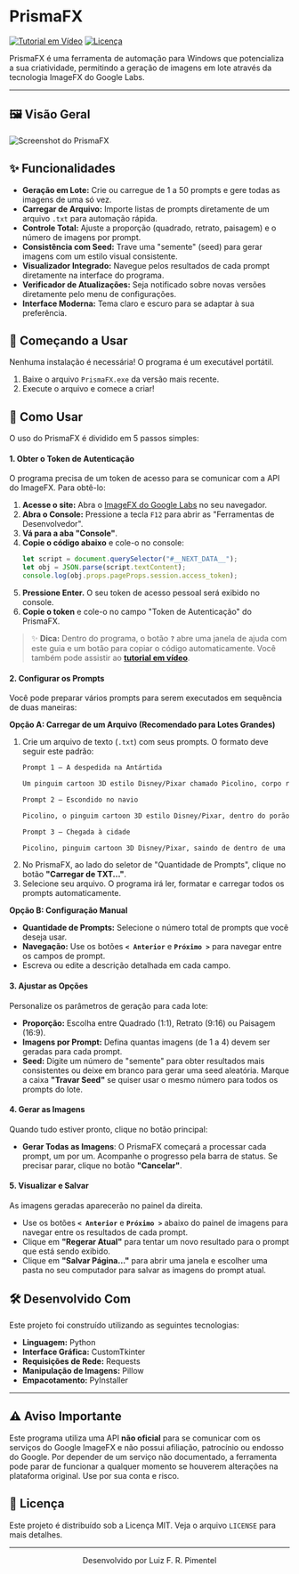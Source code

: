 # PrismaFX

[![Tutorial em Vídeo](https://img.shields.io/badge/Tutorial-YouTube-red)](https://www.youtube.com/watch?v=f_NrxFAwhZ0)
[![Licença](https://img.shields.io/badge/Licença-MIT-blue.svg)](https://github.com/KanekiZLF/PrismaFX---Gerador-ImageFX-em-Lote/blob/master/license.txt)

PrismaFX é uma ferramenta de automação para Windows que potencializa a sua criatividade, permitindo a geração de imagens em lote através da tecnologia ImageFX do Google Labs.

---

## 🖼️ Visão Geral

![Screenshot do PrismaFX](https://img001.prntscr.com/file/img001/QWSIDYRWQk-r5AyoV_ttMw.png)

## ✨ Funcionalidades

- **Geração em Lote:** Crie ou carregue de 1 a 50 prompts e gere todas as imagens de uma só vez.
- **Carregar de Arquivo:** Importe listas de prompts diretamente de um arquivo `.txt` para automação rápida.
- **Controle Total:** Ajuste a proporção (quadrado, retrato, paisagem) e o número de imagens por prompt.
- **Consistência com Seed:** Trave uma "semente" (seed) para gerar imagens com um estilo visual consistente.
- **Visualizador Integrado:** Navegue pelos resultados de cada prompt diretamente na interface do programa.
- **Verificador de Atualizações:** Seja notificado sobre novas versões diretamente pelo menu de configurações.
- **Interface Moderna:** Tema claro e escuro para se adaptar à sua preferência.

## 🚀 Começando a Usar

Nenhuma instalação é necessária! O programa é um executável portátil.

1.  Baixe o arquivo `PrismaFX.exe` da versão mais recente.
2.  Execute o arquivo e comece a criar!

## 📖 Como Usar

O uso do PrismaFX é dividido em 5 passos simples:

#### 1. Obter o Token de Autenticação

O programa precisa de um token de acesso para se comunicar com a API do ImageFX. Para obtê-lo:

1.  **Acesse o site:** Abra o [ImageFX do Google Labs](https://labs.google/fx/pt/tools/image-fx) no seu navegador.
2.  **Abra o Console:** Pressione a tecla `F12` para abrir as "Ferramentas de Desenvolvedor".
3.  **Vá para a aba "Console"**.
4.  **Copie o código abaixo** e cole-o no console:
    ```javascript
    let script = document.querySelector("#__NEXT_DATA__");
    let obj = JSON.parse(script.textContent);
    console.log(obj.props.pageProps.session.access_token);
    ```
5.  **Pressione Enter.** O seu token de acesso pessoal será exibido no console.
6.  **Copie o token** e cole-o no campo "Token de Autenticação" do PrismaFX.

> ✨ **Dica:** Dentro do programa, o botão **`?`** abre uma janela de ajuda com este guia e um botão para copiar o código automaticamente. Você também pode assistir ao **[tutorial em vídeo](https://www.youtube.com/watch?v=f_NrxFAwhZ0)**.

#### 2. Configurar os Prompts

Você pode preparar vários prompts para serem executados em sequência de duas maneiras:

**Opção A: Carregar de um Arquivo (Recomendado para Lotes Grandes)**

1.  Crie um arquivo de texto (`.txt`) com seus prompts. O formato deve seguir este padrão:
    ```txt
    Prompt 1 – A despedida na Antártida

    Um pinguim cartoon 3D estilo Disney/Pixar chamado Picolino, corpo rechonchudo, penas pretas e brancas brilhantes, olhos grandes expressivos, bochechas fofas, usando uma mochila amarela e carregando um caderninho de anotações preso com elástico. Ele está em pé sobre uma rocha de gelo, olhando o horizonte cheio de icebergs iluminados por um pôr do sol rosado e laranja. Atmosfera mágica, cinematográfica, leve névoa no ar, reflexo dourado no mar congelado. Ângulo: plano médio com leve contra-plongée para transmitir coragem.
    
    Prompt 2 – Escondido no navio
    
    Picolino, o pinguim cartoon 3D estilo Disney/Pixar, dentro do porão de um navio de carga, escondido em uma caixa de madeira aberta, com apenas seus olhos grandes e curiosos espiando pela fresta. Sua mochila amarela aparece levemente, e o caderninho está sobre suas patas. Ambiente escuro iluminado por uma única lâmpada pendurada, criando um contraste engraçado e dramático. Estilo vibrante, texturas detalhadas de madeira e metal enferrujado. Ângulo: close divertido, destacando sua expressão curiosa.
    
    Prompt 3 – Chegada à cidade
    
    Picolino, pinguim cartoon 3D Disney/Pixar, saindo de dentro de uma caixa no porto movimentado de uma...
    ```
2.  No PrismaFX, ao lado do seletor de "Quantidade de Prompts", clique no botão **"Carregar de TXT..."**.
3.  Selecione seu arquivo. O programa irá ler, formatar e carregar todos os prompts automaticamente.

**Opção B: Configuração Manual**

- **Quantidade de Prompts:** Selecione o número total de prompts que você deseja usar.
- **Navegação:** Use os botões **`< Anterior`** e **`Próximo >`** para navegar entre os campos de prompt.
- Escreva ou edite a descrição detalhada em cada campo.

#### 3. Ajustar as Opções

Personalize os parâmetros de geração para cada lote:

- **Proporção:** Escolha entre Quadrado (1:1), Retrato (9:16) ou Paisagem (16:9).
- **Imagens por Prompt:** Defina quantas imagens (de 1 a 4) devem ser geradas para cada prompt.
- **Seed:** Digite um número de "semente" para obter resultados mais consistentes ou deixe em branco para gerar uma seed aleatória. Marque a caixa **"Travar Seed"** se quiser usar o mesmo número para todos os prompts do lote.

#### 4. Gerar as Imagens

Quando tudo estiver pronto, clique no botão principal:

- **Gerar Todas as Imagens**: O PrismaFX começará a processar cada prompt, um por um. Acompanhe o progresso pela barra de status. Se precisar parar, clique no botão **"Cancelar"**.

#### 5. Visualizar e Salvar

As imagens geradas aparecerão no painel da direita.

- Use os botões **`< Anterior`** e **`Próximo >`** abaixo do painel de imagens para navegar entre os resultados de cada prompt.
- Clique em **"Regerar Atual"** para tentar um novo resultado para o prompt que está sendo exibido.
- Clique em **"Salvar Página..."** para abrir uma janela e escolher uma pasta no seu computador para salvar as imagens do prompt atual.

## 🛠️ Desenvolvido Com

Este projeto foi construído utilizando as seguintes tecnologias:

* **Linguagem:** Python
* **Interface Gráfica:** CustomTkinter
* **Requisições de Rede:** Requests
* **Manipulação de Imagens:** Pillow
* **Empacotamento:** PyInstaller

---

## ⚠️ Aviso Importante

Este programa utiliza uma API **não oficial** para se comunicar com os serviços do Google ImageFX e não possui afiliação, patrocínio ou endosso do Google. Por depender de um serviço não documentado, a ferramenta pode parar de funcionar a qualquer momento se houverem alterações na plataforma original. Use por sua conta e risco.

## 📜 Licença

Este projeto é distribuído sob a Licença MIT. Veja o arquivo `LICENSE` para mais detalhes.

---

<p align="center">
  Desenvolvido por Luiz F. R. Pimentel
</p>
